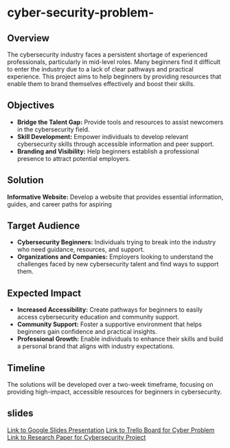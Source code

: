 # cyber-security-problem-
## Overview

The cybersecurity industry faces a persistent shortage of experienced professionals, particularly in mid-level roles. Many beginners find it difficult to enter the industry due to a lack of clear pathways and practical experience. This project aims to help beginners by providing resources that enable them to brand themselves effectively and boost their skills.

## Objectives

- **Bridge the Talent Gap:** Provide tools and resources to assist newcomers in the cybersecurity field.
- **Skill Development:** Empower individuals to develop relevant cybersecurity skills through accessible information and peer support.
- **Branding and Visibility:** Help beginners establish a professional presence to attract potential employers.

## Solution

 **Informative Website:** Develop a website that provides essential information, guides, and career paths for aspiring 
## Target Audience

- **Cybersecurity Beginners:** Individuals trying to break into the industry who need guidance, resources, and support.
- **Organizations and Companies:** Employers looking to understand the challenges faced by new cybersecurity talent and find ways to support them.
## Expected Impact

- **Increased Accessibility:** Create pathways for beginners to easily access cybersecurity education and community support.
- **Community Support:** Foster a supportive environment that helps beginners gain confidence and practical insights.
- **Professional Growth:** Enable individuals to enhance their skills and build a personal brand that aligns with industry expectations.

## Timeline

The solutions will be developed over a two-week timeframe, focusing on providing high-impact, accessible resources for beginners in cybersecurity.

## slides 
[Link to Google Slides Presentation](https://docs.google.com/presentation/d/1Nrctpoh9DvrU2IA1CEy0BK0KWmkdDnGAsPqlH19ZRKk/edit#slide=id.g10f9e629ec3_0_552)
[Link to Trello Board for Cyber Problem](https://trello.com/b/vouoKXS5/cyber-problem)
[Link to Research Paper for Cybersecurity Project](https://docs.google.com/document/d/10O8ouy8OIWoRg-2A2L_CVsg68nclzDH-Pr8QSaMpkQo/edit?tab=t.0)
